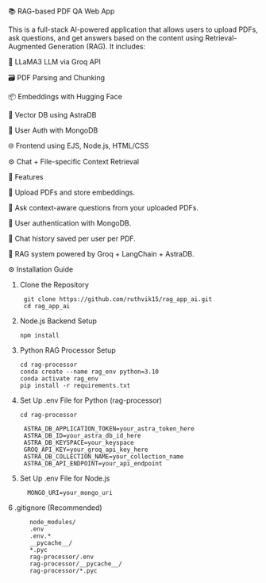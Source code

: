📚 RAG-based PDF QA Web App

This is a full-stack AI-powered application that allows users to upload PDFs, ask questions, and get answers based on the content using Retrieval-Augmented Generation (RAG). It includes:

🧠 LLaMA3 LLM via Groq API

🗃️ PDF Parsing and Chunking

📦 Embeddings with Hugging Face

🧠 Vector DB using AstraDB

🧾 User Auth with MongoDB

🌐 Frontend using EJS, Node.js, HTML/CSS

⚙️ Chat + File-specific Context Retrieval

🚀 Features

📂 Upload PDFs and store embeddings.

💬 Ask context-aware questions from your uploaded PDFs.

🔐 User authentication with MongoDB.

📜 Chat history saved per user per PDF.

📁 RAG system powered by Groq + LangChain + AstraDB.


⚙️ Installation Guide
1. Clone the Repository
   
        git clone https://github.com/ruthvik15/rag_app_ai.git
        cd rag_app_ai
2. Node.js Backend Setup
   
       npm install

3. Python RAG Processor Setup

       cd rag-processor
       conda create --name rag_env python=3.10
       conda activate rag_env
       pip install -r requirements.txt
4. Set Up .env File for Python (rag-processor)
   
       cd rag-processor
    
        ASTRA_DB_APPLICATION_TOKEN=your_astra_token_here
        ASTRA_DB_ID=your_astra_db_id_here
        ASTRA_DB_KEYSPACE=your_keyspace
        GROQ_API_KEY=your_groq_api_key_here
        ASTRA_DB_COLLECTION_NAME=your_collection_name
        ASTRA_DB_API_ENDPOINT=your_api_endpoint
5. Set Up .env File for Node.js

         MONGO_URI=your_mongo_uri

6 .gitignore (Recommended)

          node_modules/
          .env
          .env.*
          __pycache__/
          *.pyc
          rag-processor/.env
          rag-processor/__pycache__/
          rag-processor/*.pyc

